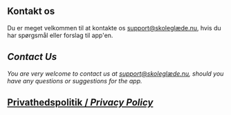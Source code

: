 ## Kontakt os

Du er meget velkommen til at kontakte os [support@skoleglæde.nu](mailto:support@skoleglæde.nu), hvis du har spørgsmål eller forslag til app'en.

## _Contact Us_

_You are very welcome to contact us at [support@skoleglæde.nu](mailto:support@skoleglæde.nu), should you have any questions or suggestions for the app._

## [Privathedspolitik / _Privacy Policy_](./privathedspolitik)